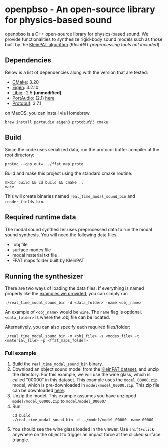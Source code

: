 # openpbso - An open-source library for physics-based sound

openpbso is a C++ open-source library for physics-based sound. We provide
functionalities to synthesize rigid-body sound models such as those built by the
[KleinPAT algorithm](https://graphics.stanford.edu/projects/kleinpat/) (*KleinPAT preprocessing tools not included*).

## Dependencies

Below is a list of dependencies along with the version that are tested:
* [CMake](https://cmake.org/): 3.20
* [Eigen](http://eigen.tuxfamily.org/index.php?title=Main_Page): 3.2.10
* [Libigl](http://libigl.github.io/libigl/): 2.5 **(unmodified)**
* [PortAudio](http://www.portaudio.com/): (2.1)
  [here](http://www.portaudio.com/archives/pa_stable_v190600_20161030.tgz)
* [Protobuf](https://developers.google.com/protocol-buffers): 3.7.1

on MacOS, you can install via Homebrew 
```
brew install portaudio eigen3 protobuf@3 cmake
```

## Build

Since the code uses serialized data, run the protocol buffer compiler at the root directory:

    protoc --cpp_out=. ./ffat_map.proto

Build and make this project using the standard cmake routine:

    mkdir build && cd build && cmake ..
    make

This will create binaries named `real_time_modal_sound_bin` and `render_fields_bin`.

## Required runtime data

The modal sound synthesizer uses preprocessed data to run the modal sound
synthesis. You will need the following data files.
* .obj file
* surface modes file
* modal material txt file
* FFAT maps folder built by KleinPAT

## Running the synthesizer

There are two ways of loading the data files. If everything is named properly
like the [examples we provided](https://graphics.stanford.edu/projects/kleinpat/kleinpat-dataset/dataset_table.html), you can simply run

    ./real_time_modal_sound_bin -d <data_folder> -name <obj_name>

An example of `<obj_name>` would be `wine`. The `name` flag is optional.
`<data_folder>` is where the .obj file can be located.

Alternatively, you can also specify each required files/folder:

    ./real_time_modal_sound_bin -m <obj_file> -s <modes_file> -t <material_file> -p <ffat_maps_folder>

### Full example

1. [Build](#build) the `real_time_modal_sound_bin` binary.
1. Download an object sound model from the [KleinPAT dataset](https://graphics.stanford.edu/projects/kleinpat/kleinpat-dataset/dataset_table.html), and unzip the directory.
For this example, we will use the wine glass, which is called "00000" in this dataset.
This example uses the `model_00000.zip` model, which is pre-downloaded in `model/model_00000.zip`.
This zip file can be downloaded [here](https://graphics.stanford.edu/projects/kleinpat/kleinpat-dataset/data/release/v0.1/model_00000/model_00000.zip).
1. Unzip the model.
This example assumes you have unzipped `model/model_00000.zip` to `model/model_00000/`
1. Run:
    ```shell
    cd build
    ./real_time_modal_sound_bin -d ../model/model_00000 -name 00000
    ```
1. You should see the wine glass loaded in the viewer.
Use `shift+click` anywhere on the object to trigger an impact force at the clicked surface triangle.

